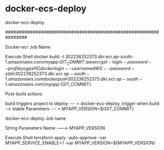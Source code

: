 # docker-ecs-deploy
docker-ecs-deploy

################################################################

Docker-ecr Job Name


Execute Shell
docker build -t 302238252373.dkr.ecr.ap-south-1.amazonaws.com/myapp:${GIT_COMMIT} .
aws ecr get-login-password --profile yogesh5 | docker login --username AWS --password-stdin 302238252373.dkr.ecr.ap-south-1.amazonaws.com
docker push 302238252373.dkr.ecr.ap-south-1.amazonaws.com/myapp:${GIT_COMMIT}

Post-build actions

build triggers
project to deploy --- > docker-ecs-deploy,
trigger when build --> stable
Parameters --- >  MYAPP_VERSION=${GIT_COMMIT}




docker-ecs-deploy  Job name

String Parameters 
Name ---> MYAPP_VERSION


Execute Shell
terraform apply -auto-approve -var MYAPP_SERVICE_ENABLE=1 -var MYAPP_VERSION=${MYAPP_VERSION}
